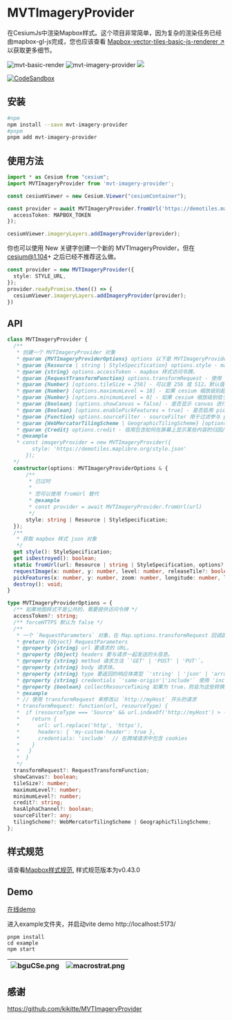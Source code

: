 # MVTImageryProvider

在CesiumJs中渲染Mapbox样式。这个项目非常简单，因为复杂的渲染任务已经由mapbox-gl-js完成，您也应该查看 [Mapbox-vector-tiles-basic-js-renderer ↗](https://github.com/landtechnologies/Mapbox-vector-tiles-basic-js-renderer) 以获取更多细节。

![mvt-basic-render](http://img.badgesize.io/https://unpkg.com/mvt-basic-render?compression=gzip&label=gzip) ![mvt-imagery-provider](http://img.badgesize.io/https://unpkg.com/mvt-imagery-provider?compression=gzip&label=gzip) <a href="https://www.npmjs.com/package/mvt-imagery-provider">![](https://img.shields.io/npm/v/mvt-imagery-provider)</a>

[![CodeSandbox](https://codesandbox.io/static/img/play-codesandbox.svg)](https://codesandbox.io/p/sandbox/mvt-imagery-provider-example-gzflyc)

## 安装

```bash
#npm
npm install --save mvt-imagery-provider
#pnpm
pnpm add mvt-imagery-provider
```

## 使用方法

```ts
import * as Cesium from "cesium";
import MVTImageryProvider from 'mvt-imagery-provider';

const cesiumViewer = new Cesium.Viewer("cesiumContainer");

const provider = await MVTImageryProvider.fromUrl('https://demotiles.maplibre.org/style.json', {
  accessToken: MAPBOX_TOKEN
});

cesiumViewer.imageryLayers.addImageryProvider(provider);

```

你也可以使用 New 关键字创建一个新的 MVTImageryProvider，但在 cesium@1.104+ 之后已经不推荐这么做。

```ts
const provider = new MVTImageryProvider({
  style: STYLE_URL,
});
provider.readyPromise.then(() => {
  cesiumViewer.imageryLayers.addImageryProvider(provider);
})
```

## API

```ts
class MVTImageryProvider {
  /**
   * 创建一个 MVTImageryProvider 对象
   * @param {MVTImageryProviderOptions} options 以下是 MVTImageryProvider 的选项:
   * @param {Resource | string | StyleSpecification} options.style - mapbox 样式对象或 url 资源。
   * @param {string} options.accessToken - mapbox 样式访问令牌。
   * @param {RequestTransformFunction} options.transformRequest - 使用 transformRequest 来修改瓦片请求。
   * @param {Number} [options.tileSize = 256] - 可以是 256 或 512。默认值为 256。
   * @param {Number} [options.maximumLevel = 18] - 如果 cesium 缩放级别超过 maximumLevel，图层将变得不可见，默认值为 18。
   * @param {Number} [options.minimumLevel = 0] - 如果 cesium 缩放级别低于 minimumLevel，图层将变得不可见，默认值为 0。
   * @param {Boolean} [options.showCanvas = false] - 是否显示 canvas 进行调试。
   * @param {Boolean} [options.enablePickFeatures = true] - 是否启用 pickFeatures，默认为 true。
   * @param {Function} options.sourceFilter - sourceFilter 用于过滤参与 pickFeature 过程的源。
   * @param {WebMercatorTilingScheme | GeographicTilingScheme} [options.tilingScheme = WebMercatorTilingScheme] - Cesium tilingScheme， 默认为 WebMercatorTilingScheme(EPSG: 3857)，4326数据暂时不支持加载。
   * @param {Credit} options.credit - 信用包含如何在屏幕上显示某些内容的归因/信用的数据。
   * @example
   * const imageryProvider = new MVTImageryProvider({
        style: 'https://demotiles.maplibre.org/style.json'
      });
  */
  constructor(options: MVTImageryProviderOptions & {
      /**
       * 已过时
       *
       * 您可以使用 fromUrl 替代
       * @example
       * const provider = await MVTImageryProvider.fromUrl(url)
       */
      style: string | Resource | StyleSpecification;
  });
  /**
   * 获取 mapbox 样式 json 对象
   */
  get style(): StyleSpecification;
  get isDestroyed(): boolean;
  static fromUrl(url: Resource | string | StyleSpecification, options?: MVTImageryProviderOptions): Promise<MVTImageryProvider>;
  requestImage(x: number, y: number, level: number, releaseTile?: boolean): Promise<HTMLImageElement | HTMLCanvasElement | any> | undefined;
  pickFeatures(x: number, y: number, zoom: number, longitude: number, latitude: number): Promise<ImageryLayerFeatureInfo[]> | undefined;
  destroy(): void;
}

type MVTImageryProviderOptions = {
  /** 如果地图样式不是公共的，需要提供访问令牌 */
  accessToken?: string;
  /** forceHTTPS 默认为 false */
  /**
   * 一个 `RequestParameters` 对象，在 Map.options.transformRequest 回调函数中返回。
   * @return {Object} RequestParameters
   * @property {string} url 要请求的 URL。
   * @property {Object} headers 要与请求一起发送的头信息。
   * @property {string} method 请求方法 `'GET' | 'POST' | 'PUT'`。
   * @property {string} body 请求体。
   * @property {string} type 要返回的响应体类型 `'string' | 'json' | 'arrayBuffer'`。
   * @property {string} credentials `'same-origin'|'include'` 使用 'include' 来在跨域请求中发送 cookies。
   * @property {boolean} collectResourceTiming 如果为 true，则会为这些转换后的请求收集 Resource Timing API 信息，并在相关的数据事件中返回 resourceTiming 属性。
   * @example
   * // 使用 transformRequest 来修改以 `http://myHost` 开头的请求
   * transformRequest: function(url, resourceType) {
   *  if (resourceType === 'Source' && url.indexOf('http://myHost') > -1) {
   *    return {
   *      url: url.replace('http', 'https'),
   *      headers: { 'my-custom-header': true },
   *      credentials: 'include'  // 在跨域请求中包含 cookies
   *    }
   *   }
   *  }
   */
  transformRequest?: RequestTransformFunction;
  showCanvas?: boolean;
  tileSize?: number;
  maximumLevel?: number;
  minimumLevel?: number;
  credit?: string;
  hasAlphaChannel?: boolean;
  sourceFilter?: any;
  tilingScheme?: WebMercatorTilingScheme | GeographicTilingScheme;
};
```

## 样式规范

请查看[Mapbox样式规范](https://docs.mapbox.com/mapbox-gl-js/style-spec/root/), 样式规范版本为v0.43.0

## Demo

[在线demo](https://mvtimageryprovider.pages.dev/)

进入example文件夹，并启动vite demo http://localhost:5173/

```node
pnpm install
cd example
npm start
```

| ![bguCSe.png](https://s1.ax1x.com/2022/07/28/vCk4z9.png) | ![macrostrat.png](https://s1.ax1x.com/2022/07/28/vCkcZV.png) |
| ------- | ------- |

## 感谢

https://github.com/kikitte/MVTImageryProvider
